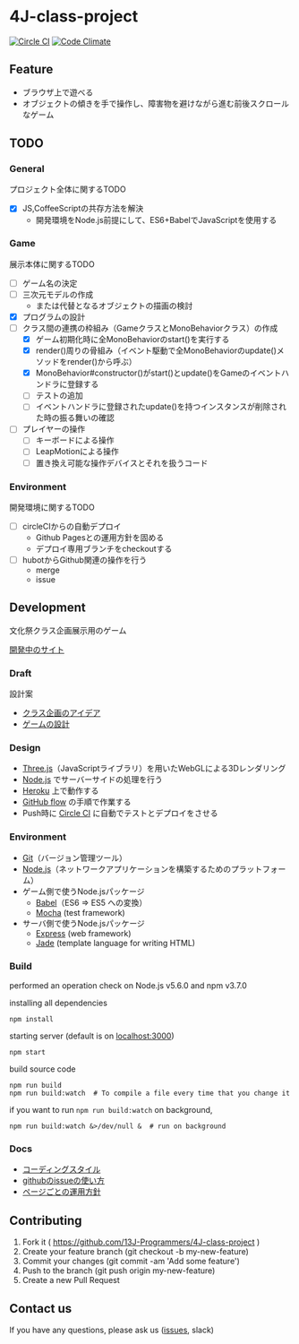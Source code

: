 
4J-class-project
================

[![Circle CI](https://circleci.com/gh/13J-Programmers/4J-class-project.svg?style=shield&circle-token=2a94d13b8aebecfcff2b83ed3db40b67c24345bc)](https://circleci.com/gh/13J-Programmers/4J-class-project)
[![Code Climate](https://codeclimate.com/github/13J-Programmers/4J-class-project/badges/gpa.svg)](https://codeclimate.com/github/13J-Programmers/4J-class-project)

<!-- [github.io](http://13j-programmers.github.io/4J-class-project/) -->

Feature
-------

- ブラウザ上で遊べる
- オブジェクトの傾きを手で操作し、障害物を避けながら進む前後スクロールなゲーム


TODO
-----

### General

プロジェクト全体に関するTODO

- [x] JS,CoffeeScriptの共存方法を解決
    - 開発環境をNode.js前提にして、ES6+BabelでJavaScriptを使用する

### Game

展示本体に関するTODO

- [ ] ゲーム名の決定
- [ ] 三次元モデルの作成
    - または代替となるオブジェクトの描画の検討
- [x] プログラムの設計
- [ ] クラス間の連携の枠組み（GameクラスとMonoBehaviorクラス）の作成
    - [x] ゲーム初期化時に全MonoBehaviorのstart()を実行する
    - [x] render()周りの骨組み（イベント駆動で全MonoBehaviorのupdate()メソッドをrender()から呼ぶ）
    - [x] MonoBehavior#constructor()がstart()とupdate()をGameのイベントハンドラに登録する
    - [ ] テストの追加
    - [ ] イベントハンドラに登録されたupdate()を持つインスタンスが削除された時の振る舞いの確認
- [ ] プレイヤーの操作
    - [ ] キーボードによる操作
    - [ ] LeapMotionによる操作
    - [ ] 置き換え可能な操作デバイスとそれを扱うコード

### Environment

開発環境に関するTODO

- [ ] circleCIからの自動デプロイ
    - Github Pagesとの運用方針を固める
    - デプロイ専用ブランチをcheckoutする
- [ ] hubotからGithub関連の操作を行う
    - merge
    - issue


Development
-----------

文化祭クラス企画展示用のゲーム

[開発中のサイト](https://n4js.herokuapp.com/)

### Draft

設計案

- [クラス企画のアイデア](https://github.com/13J-Programmers/4J-class-project/blob/master/doc/ideas.md)
- [ゲームの設計](https://github.com/13J-Programmers/4J-class-project/blob/master/doc/design.md)

### Design

- [Three.js](http://threejs.org/)（JavaScriptライブラリ）を用いたWebGLによる3Dレンダリング
- [Node.js](https://nodejs.org/en/) でサーバーサイドの処理を行う
- [Heroku](https://www.heroku.com/) 上で動作する
- [GitHub flow](https://gist.github.com/Gab-km/3705015) の手順で作業する
- Push時に [Circle CI](https://circleci.com) に自動でテストとデプロイをさせる

### Environment

- [Git](https://git-scm.com/)（バージョン管理ツール）
- [Node.js](https://nodejs.org/en/)（ネットワークアプリケーションを構築するためのプラットフォーム）
- ゲーム側で使うNode.jsパッケージ
    - [Babel](https://babeljs.io/)（ES6 => ES5 への変換）
    - [Mocha](https://mochajs.org/) (test framework)
- サーバ側で使うNode.jsパッケージ
    - [Express](http://expressjs.com/) (web framework)
    - [Jade](http://jadelang.net/) (template language for writing HTML)

### Build

performed an operation check on Node.js v5.6.0 and npm v3.7.0

installing all dependencies

    npm install

starting server (default is on [localhost:3000](http://localhost:3000))

    npm start

build source code

    npm run build
    npm run build:watch  # To compile a file every time that you change it

if you want to run `npm run build:watch` on background,

    npm run build:watch &>/dev/null &  # run on background

### Docs

- [コーディングスタイル](https://github.com/13J-Programmers/4J-class-project/blob/master/doc/policy.md)
- [githubのissueの使い方](https://github.com/13J-Programmers/4J-class-project/blob/master/doc/use-issue.md)
- [ページごとの運用方針](https://github.com/13J-Programmers/4J-class-project/blob/master/doc/page-plan.md)

Contributing
------------

1. Fork it ( https://github.com/13J-Programmers/4J-class-project )
2. Create your feature branch (git checkout -b my-new-feature)
3. Commit your changes (git commit -am 'Add some feature')
4. Push to the branch (git push origin my-new-feature)
5. Create a new Pull Request

Contact us
----------

If you have any questions, please ask us ([issues](https://github.com/13J-Programmers/4J-class-project/issues), slack)

